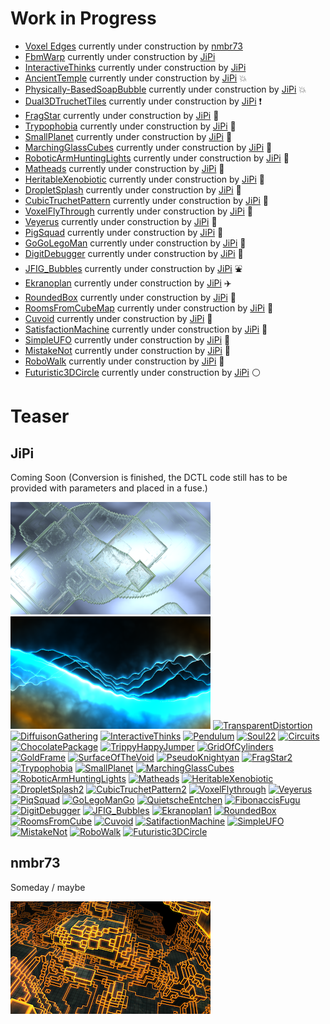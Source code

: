 # Work in Progress

- [Voxel Edges](nmbr73/VoxelEdges.md) currently under construction by [nmbr73](../Site/Profiles/nmbr73.md)
- [FbmWarp](Shaders/Abstract/FbmWarp.md) currently under construction by [JiPi](../Site/Profiles/JiPi.md)
- [InteractiveThinks](JiPi/InteractiveThinks.md) currently under construction by [JiPi](../Site/Profiles/JiPi.md)
- [AncientTemple](JiPi/AncientTemple.md) currently under construction by [JiPi](../Site/Profiles/JiPi.md) :collision:
- [Physically-BasedSoapBubble](JiPi/Physically-BasedSoapBubble.md) currently under construction by [JiPi](../Site/Profiles/JiPi.md) :collision:
- [Dual3DTruchetTiles](JiPi/Dual3DTruchetTiles.md) currently under construction by [JiPi](../Site/Profiles/JiPi.md) :exclamation:
- [FragStar](JiPi/FragStar.md) currently under construction by [JiPi](../Site/Profiles/JiPi.md) :strawberry:
- [Trypophobia](JiPi/Trypophobia.md) currently under construction by [JiPi](../Site/Profiles/JiPi.md) :lemon:
- [SmallPlanet](JiPi/SmallPlanet.md) currently under construction by [JiPi](../Site/Profiles/JiPi.md) :banana:
- [MarchingGlassCubes](JiPi/MarchingGlassCubes.md) currently under construction by [JiPi](../Site/Profiles/JiPi.md) :peach:
- [RoboticArmHuntingLights](JiPi/RoboticArmHuntingLights.md) currently under construction by [JiPi](../Site/Profiles/JiPi.md) :grapes:
- [Matheads](JiPi/Matheads.md) currently under construction by [JiPi](../Site/Profiles/JiPi.md) :rose:
- [HeritableXenobiotic](JiPi/HeritableXenobiotic.md) currently under construction by [JiPi](../Site/Profiles/JiPi.md) :mushroom:
- [DropletSplash](JiPi/DropletSplash.md) currently under construction by [JiPi](../Site/Profiles/JiPi.md) :tulip:
- [CubicTruchetPattern](JiPi/CubicTruchetPattern.md) currently under construction by [JiPi](../Site/Profiles/JiPi.md) :eggplant:
- [VoxelFlyThrough](JiPi/VoxelFlyThrough.md) currently under construction by [JiPi](../Site/Profiles/JiPi.md) :cherries:
- [Veyerus](JiPi/Veyerus.md) currently under construction by [JiPi](../Site/Profiles/JiPi.md) :watermelon:
- [PigSquad](JiPi/PigSquad.md) currently under construction by [JiPi](../Site/Profiles/JiPi.md) :pig:
- [GoGoLegoMan](JiPi/GoGoLegoMan.md) currently under construction by [JiPi](../Site/Profiles/JiPi.md) :walking:
- [DigitDebugger](JiPi/DigitDebugger.md) currently under construction by [JiPi](../Site/Profiles/JiPi.md) :memo:
- [JFIG_Bubbles](JiPi/JFIG_Bubbles.md) currently under construction by [JiPi](../Site/Profiles/JiPi.md) :fountain:
- [Ekranoplan](JiPi/Ekranoplan.md) currently under construction by [JiPi](../Site/Profiles/JiPi.md) :airplane:
- [RoundedBox](JiPi/RoundedBox.md) currently under construction by [JiPi](../Site/Profiles/JiPi.md) :white_square_button:
- [RoomsFromCubeMap](JiPi/RoomsFromCubeMap.md) currently under construction by [JiPi](../Site/Profiles/JiPi.md) :office:
- [Cuvoid](JiPi/Cuvoid.md) currently under construction by [JiPi](../Site/Profiles/JiPi.md) :rocket:
- [SatisfactionMachine](JiPi/SatisfactionMachine.md) currently under construction by [JiPi](../Site/Profiles/JiPi.md) :slot_machine:
- [SimpleUFO](JiPi/SimpleUFO.md) currently under construction by [JiPi](../Site/Profiles/JiPi.md) :stars:
- [MistakeNot](JiPi/MistakeNot.md) currently under construction by [JiPi](../Site/Profiles/JiPi.md) :helicopter:
- [RoboWalk](JiPi/RoboWalk.md) currently under construction by [JiPi](../Site/Profiles/JiPi.md) :robot:
- [Futuristic3DCircle](JiPi/Futuristic3DCircle.md) currently under construction by [JiPi](../Site/Profiles/JiPi.md) :white_circle:

# Teaser

## JiPi

Coming Soon (Conversion is finished, the DCTL code still has to be provided with parameters and placed in a fuse.)

[![Working](JiPi/LiquidXstals_320x180.png)](https://www.shadertoy.com/view/ldG3WR)
[![Working](JiPi/Bonzomatic8_320x180.png)](https://www.shadertoy.com/view/tlsXWf)
[![TransparentDistortion](https://user-images.githubusercontent.com/78935215/109943088-19f07780-7cd5-11eb-8183-31ecafe9f446.gif)](https://www.shadertoy.com/view/ttBBRK)
[![DiffuisonGathering](https://user-images.githubusercontent.com/78935215/109943592-a56a0880-7cd5-11eb-97c0-a899d167d6e7.gif)](https://www.shadertoy.com/view/3sGXRy)
[![InteractiveThinks](https://user-images.githubusercontent.com/78935215/110646914-aad4c080-81b7-11eb-80eb-6562a27cf929.gif)](https://www.shadertoy.com/view/Xt3SR4)
[![Pendulum](https://user-images.githubusercontent.com/78935215/111521453-73d35180-8759-11eb-8f52-259612de94a2.gif)](https://www.shadertoy.com/view/wtdyDn)
[![Soul22](https://user-images.githubusercontent.com/78935215/111699010-d733b100-8837-11eb-8565-b05b7d068551.gif)](https://www.shadertoy.com/view/3tcBWN)
[![Circuits](https://user-images.githubusercontent.com/78935215/111883288-a3cd5f80-89ba-11eb-9eb3-5722e3090e29.gif)](https://www.shadertoy.com/view/XlX3Rj)
[![ChocolatePackage](https://user-images.githubusercontent.com/78935215/111883950-a5992200-89be-11eb-9d04-cdd1cf3dbc54.gif)](https://www.shadertoy.com/view/tllyDj)
[![TrippyHappyJumper](https://user-images.githubusercontent.com/78935215/112180355-c7331d00-8bfb-11eb-9769-71b551174b8d.gif)](https://www.shadertoy.com/view/3dVSRD)
[![GridOfCylinders](https://user-images.githubusercontent.com/78935215/112716612-a1519500-8ee7-11eb-9868-8d709202a1df.gif)
](https://www.shadertoy.com/view/4dSGW1)
[![GoldFrame](https://user-images.githubusercontent.com/78935215/112769665-7fa8f880-9022-11eb-8a01-085b0c00725a.gif)](https://www.shadertoy.com/view/lstXRr)
[![SurfaceOfTheVoid](https://user-images.githubusercontent.com/78935215/112769715-bf6fe000-9022-11eb-820e-04ac2ae64a3f.gif)](https://www.shadertoy.com/view/WtGBDG)
[![PseudoKnightyan](https://user-images.githubusercontent.com/78935215/113430783-096a1480-93db-11eb-8559-191926128f13.gif)](https://www.shadertoy.com/view/lls3Wf)
[![FragStar2](https://user-images.githubusercontent.com/78935215/114275018-380e6d80-9a21-11eb-831b-cd46428211b1.gif)](https://www.shadertoy.com/view/wlXBWH)
[![Trypophobia](https://user-images.githubusercontent.com/78935215/114274665-df8aa080-9a1f-11eb-9ac2-132f2f167f0a.gif)](https://www.shadertoy.com/view/WddXDf)
[![SmallPlanet](https://user-images.githubusercontent.com/78935215/114281976-a6632800-9a41-11eb-9f75-ea3365dc3a50.gif)](https://www.shadertoy.com/view/XssyDM)
[![MarchingGlassCubes](https://user-images.githubusercontent.com/78935215/114272316-017f2580-9a16-11eb-9425-cc9fa76a6bab.gif)](https://www.shadertoy.com/view/MdlXDX)
[![RoboticArmHuntingLights](https://user-images.githubusercontent.com/78935215/114272639-3c358d80-9a17-11eb-86ce-50ff2d60fd99.gif)](https://www.shadertoy.com/view/lls3Wf)
[![Matheads](https://user-images.githubusercontent.com/78935215/114322433-88b8c000-9b20-11eb-8bdd-8187e565d6dc.gif)](https://www.shadertoy.com/view/tsSyWD)
[![HeritableXenobiotic](https://user-images.githubusercontent.com/78935215/114781246-b9933200-9d78-11eb-85da-b6ed074ad369.gif)](https://www.shadertoy.com/view/tdlyD2)
[![DropletSplash2](https://user-images.githubusercontent.com/78935215/114780133-46d58700-9d77-11eb-9041-1fe1484fcbc0.gif)](https://www.shadertoy.com/view/Ndl3R2)
[![CubicTruchetPattern2](https://user-images.githubusercontent.com/78935215/114780835-3540af00-9d78-11eb-9f82-1f0605242cc6.gif)](https://www.shadertoy.com/view/4lfcRl)
[![VoxelFlythrough](https://user-images.githubusercontent.com/78935215/114780463-b9defd80-9d77-11eb-9a05-bb90851f0611.gif)](https://www.shadertoy.com/view/MdGXWG)
[![Veyerus](https://user-images.githubusercontent.com/78935215/114778884-b77ba400-9d75-11eb-9137-be28f748260e.gif)](https://www.shadertoy.com/view/WltXDn)
[![PiqSquad](https://user-images.githubusercontent.com/78935215/115626298-98dd5600-a2fd-11eb-8832-3032812c58f7.gif)](https://www.shadertoy.com/view/WdBcRh)
[![GoLegoManGo](https://user-images.githubusercontent.com/78935215/115949015-178aec80-a4d2-11eb-86f7-59e0b03878c4.gif)](https://www.shadertoy.com/view/MsB3zK)
[![QuietscheEntchen](https://user-images.githubusercontent.com/78935215/116908337-0dd85600-ac43-11eb-8679-2ad2e3fdac34.gif)](https://www.shadertoy.com/view/MtlyRf)
[![FibonaccisFugu](https://user-images.githubusercontent.com/78935215/116908797-9c4cd780-ac43-11eb-929b-7fd796defc3f.gif)](https://www.shadertoy.com/view/Mltfzf)
[![DigitDebugger](https://user-images.githubusercontent.com/78935215/117165279-a4348500-adc5-11eb-9e52-8ae25d1bc1da.gif)](https://www.shadertoy.com/view/tdcBDN)
[![JFIG_Bubbles](https://user-images.githubusercontent.com/78935215/117162557-2a030100-adc3-11eb-863a-22d30399cd13.gif)](https://www.shadertoy.com/view/wd3fz7)
[![Ekranoplan1](https://user-images.githubusercontent.com/78935215/117162665-43a44880-adc3-11eb-9ef0-61aea62e0cec.gif)](https://www.shadertoy.com/view/Wd3fDH)
[![RoundedBox](https://user-images.githubusercontent.com/78935215/117371695-9ca9d480-aec8-11eb-9ce2-68aa8f5ddea9.gif)](https://www.shadertoy.com/view/WlSXRW)
[![RoomsFromCube](https://user-images.githubusercontent.com/78935215/117412288-e6b8a780-af14-11eb-81eb-67ebad77cff3.gif)](https://www.shadertoy.com/view/WsGcRm)
[![Cuvoid](https://user-images.githubusercontent.com/78935215/117588029-37045500-b121-11eb-92ca-142d5a346985.gif)](https://www.shadertoy.com/view/WdVyzh)
[![SatifactionMachine](https://user-images.githubusercontent.com/78935215/117588117-b8f47e00-b121-11eb-9202-a250ada3d523.gif)](https://www.shadertoy.com/view/tdGfDy)
[![SimpleUFO](https://user-images.githubusercontent.com/78935215/118020786-ccd6f480-b35a-11eb-92c7-3ef646eebce5.gif)](https://www.shadertoy.com/view/Wt2cRt)
[![MistakeNot](https://user-images.githubusercontent.com/78935215/118020455-6356e600-b35a-11eb-9cc9-e767b5da8319.gif)](https://www.shadertoy.com/view/4llfDl)
[![RoboWalk](https://user-images.githubusercontent.com/78935215/118018523-2f7ac100-b358-11eb-8a24-25c35e56545e.gif)](https://www.shadertoy.com/view/WlyGDt)
[![Futuristic3DCircle](https://user-images.githubusercontent.com/78935215/118017964-80d68080-b357-11eb-9ed9-88f09e196575.gif)](https://www.shadertoy.com/view/WsG3D3)
## nmbr73

Someday / maybe

[![Shaders/Abstract/VoxelEdges.fuse](nmbr73/VoxelEdges_320x180.png)](nmbr73/VoxelEdges.md)
